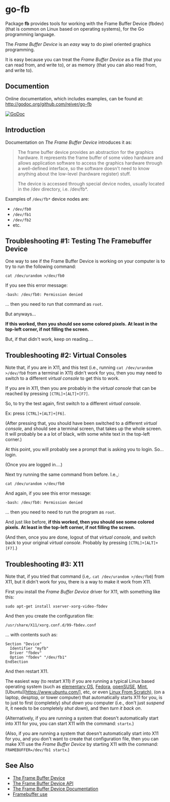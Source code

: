 # go-fb

Package **fb** provides tools for working with the Frame Buffer Device (fbdev) (that is common on Linux based on operating systems), for the Go programming language.

The _Frame Buffer Device_ is an _easy_ way to do pixel oriented graphics programming.

It is easy because you can treat the _Frame Buffer Device_ as a file (that you can read from, and write to), or as memory (that you can also read from, and write to).


## Documention

Online documentation, which includes examples, can be found at: http://godoc.org/github.com/reiver/go-fb

[![GoDoc](https://godoc.org/github.com/reiver/go-fb?status.svg)](https://godoc.org/github.com/reiver/go-fb)


## Introduction

Documentation on _The Frame Buffer Device_ introduces it as:

> The frame buffer device provides an abstraction for the graphics hardware. It
> represents the frame buffer of some video hardware and allows application
> software to access the graphics hardware through a well-defined interface, so
> the software doesn't need to know anything about the low-level (hardware
> register) stuff.
> 
> The device is accessed through special device nodes, usually located in the
> /dev directory, i.e. /dev/fb*.

Examples of `/dev/fb*` device nodes are:

* `/dev/fb0`
* `/dev/fb1`
* `/dev/fb2`
* etc.


## Troubleshooting #1: Testing The Framebuffer Device

One way to see if the Frame Buffer Device is working on your computer is to try to run the following command:

```
cat /dev/urandom >/dev/fb0
```

If you see this error message:
```
-bash: /dev/fb0: Permission denied
```

... then you need to run that command as `root`.


But anyways...

**If this worked, then you should see some colored pixels.**
**At least in the top-left corner, if not filling the screen.**

But, if that didn't work, keep on reading....


## Troubleshooting #2: Virtual Consoles

Note that, if you are in X11, and this test (i.e., running `cat /dev/urandom >/dev/fb0` from a terminal in X11) didn't work for you,
then you may need to switch to a different _virtual console_ to get this to work.

If you are in X11, then you are probably in the _virtual console_ that can be reached by pressing `[CTRL]+[ALT]+[F7]`.

So, to try the test again, first switch to a different _virtual console_.

Ex: press `[CTRL]+[ALT]+[F6]`.

(After pressing that, you should have been switched to a different _virtual console_, and should see a terminal screen, that takes up the whole screen.
It will probably be a a lot of black, with some white text in the top-left corner.)

At this point, you will probably see a prompt that is asking you to login. So... login.

(Once you are logged in....)

Next try running the same command from before. I.e.,:
```
cat /dev/urandom >/dev/fb0
```

And again, if you see this error message:
```
-bash: /dev/fb0: Permission denied
```

... then you need to need to run the program as `root`.


And just like before, **if this worked, then you should see some colored pixels.**
**At least in the top-left corner, if not filling the screen.**

(And then, once you are done, logout of that _virtual console_, and switch back to your original _virtual console_.
Probably by pressing `[CTRL]+[ALT]+[F7]`.)


## Troubleshooting #3: X11

Note that, if you tried that command (i.e,. `cat /dev/urandom >/dev/fb0`) from X11, but it didn't work for you, there is a way to make it work from X11.

First you install the _Frame Buffer Device_ driver for X11, with something like this:
```
sudo apt-get install xserver-xorg-video-fbdev
```

And then you create the configuration file:
```
/usr/share/X11/xorg.conf.d/99-fbdev.conf
```

... with contents such as:
```
Section "Device"
  Identifier "myfb"
  Driver "fbdev"
  Option "fbdev" "/dev/fb1"
EndSection
```

And then restart X11.

The easiest way (to restart X11) if you are running a typical Linux based operating system
(such as [elementary OS](https://elementary.io/), [Fedora](https://getfedora.org/), [openSUSE](https://www.opensuse.org/), [Mint](https://www.linuxmint.com/), [Ubuntu](https://www.ubuntu.com/], etc, or even [Linux From Scratch](http://www.linuxfromscratch.org/)),
(on a laptop, desptop, or tower computer)
that automatically starts X11 for you, is to just to first (completely) _shut down_ you computer (i.e., don't just _suspend_ it, it needs to be completely _shut down_), and then _turn it back on_.

(Alternatively, if you are running a system that doesn't automatically start into X11 for you, you can start X11 with the command: `startx`.)

(Also, if you are running a system that doesn't automatically start into X11 for you, and you don't want to create that configuration file, then you can make X11 use the _Frame Buffer Device_ by starting X11 with the command: `FRAMEBUFFER=/dev/fb1 startx`.)


## See Also

* [The Frame Buffer Device](https://www.kernel.org/doc/Documentation/fb/framebuffer.txt)
* [The Frame Buffer Device API](https://www.kernel.org/doc/Documentation/fb/api.txt)
* [The Frame Buffer Device Documentation](https://www.kernel.org/doc/Documentation/fb/)
* [Framebuffer use](https://github.com/notro/fbtft/wiki/Framebuffer-use)
